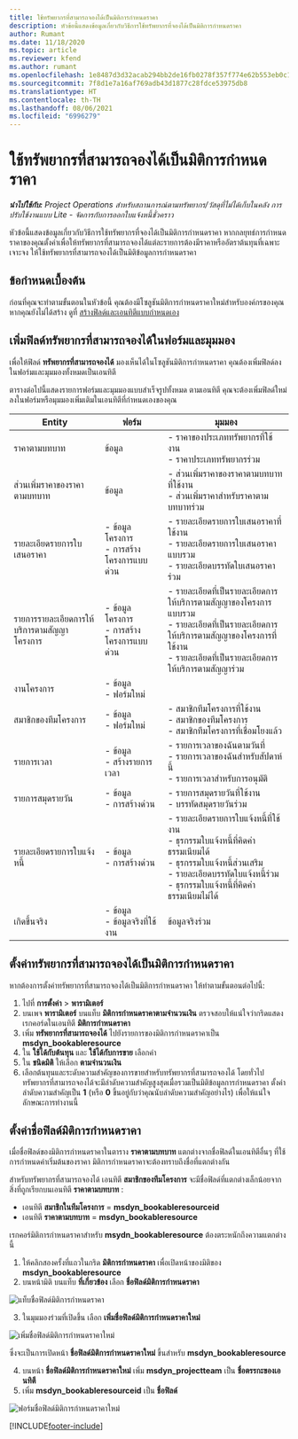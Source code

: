 ```yaml
---
title: ใช้ทรัพยากรที่สามารถจองได้เป็นมิติการกำหนดราคา
description: หัวข้อนี้แสดงข้อมูลเกี่ยวกับวิธีการใช้ทรัพยากรที่จองได้เป็นมิติการกำหนดราคา
author: Rumant
ms.date: 11/18/2020
ms.topic: article
ms.reviewer: kfend
ms.author: rumant
ms.openlocfilehash: 1e8487d3d32acab294bb2de16fb0278f357f774e62b553eb0c1ebd5b6246e332
ms.sourcegitcommit: 7f8d1e7a16af769adb43d1877c28fdce53975db8
ms.translationtype: HT
ms.contentlocale: th-TH
ms.lasthandoff: 08/06/2021
ms.locfileid: "6996279"
---
```

# <a name="use-a-bookable-resource-as-a-pricing-dimension"></a>ใช้ทรัพยากรที่สามารถจองได้เป็นมิติการกำหนดราคา

 _**นำไปใช้กับ:** Project Operations สำหรับสถานการณ์ตามทรัพยากร/วัสดุที่ไม่ได้เก็บในคลัง การปรับใช้งานแบบ Lite - จัดการกับการออกใบแจ้งหนี้ชั่วคราว_ 

หัวข้อนี้แสดงข้อมูลเกี่ยวกับวิธีการใช้ทรัพยากรที่จองได้เป็นมิติการกำหนดราคา หากกลยุทธ์การกำหนดราคาของคุณตั้งค่าเพื่อให้ทรัพยากรที่สามารถจองได้แต่ละรายการต้องมีราคาหรืออัตราต้นทุนที่เฉพาะเจาะจง ให้ใช้ทรัพยากรที่สามารถจองได้เป็นมิติข้อมูลการกำหนดราคา

## <a name="prerequisites"></a>ข้อกำหนดเบื้องต้น
ก่อนที่คุณจะทำตามขั้นตอนในหัวข้อนี้ คุณต้องมีโซลูชันมิติการกำหนดราคาใหม่สำหรับองค์กรของคุณ หากคุณยังไม่ได้สร้าง ดูที่ [สร้างฟิลด์และเอนทิตีแบบกำหนดเอง](../pricing-costing/create-custom-fields-entities-pricing-dimensions.md)

## <a name="add-the-bookable-resource-field-to-forms-and-views"></a>เพิ่มฟิลด์ทรัพยากรที่สามารถจองได้ในฟอร์มและมุมมอง
เพื่อให้ฟิลด์ **ทรัพยากรที่สามารถจองได้** มองเห็นได้ในโซลูชันมิติการกำหนดราคา คุณต้องเพิ่มฟิลด์ลงในฟอร์มและมุมมองทั้งหมดเป็นเอนทิตี

ตารางต่อไปนี้แสดงรายการฟอร์มและมุมมองแบบสำเร็จรูปทั้งหมด ตามเอนทิตี คุณจะต้องเพิ่มฟิลด์ใหม่ลงในฟอร์มหรือมุมมองเพิ่มเติมในเอนทิตีที่กำหนดเองของคุณ

|   Entity        | ฟอร์ม   |มุมมอง        |
| ------------------------------|---------------------------------|----------------------------------|
|  ราคาตามบทบาท| ข้อมูล | - ราคาของประเภททรัพยากรที่ใช้งาน<br> - ราคาประเภททรัพยากรร่วม |
|  ส่วนเพิ่มราคาของราคาตามบทบาท| ข้อมูล| - ส่วนเพิ่มราคาของราคาตามบทบาทที่ใช้งาน<br>- ส่วนเพิ่มราคาสำหรับราคาตามบทบาทร่วม |
|  รายละเอียดรายการใบเสนอราคา| - ข้อมูลโครงการ<br>- การสร้างโครงการแบบด่วน| - รายละเอียดรายการใบเสนอราคาที่ใช้งาน<br>- รายละเอียดรายการใบเสนอราคาแบบรวม<br>- รายละเอียดบรรทัดใบเสนอราคาร่วม |
|  รายการรายละเอียดการให้บริการตามสัญญาโครงการ| - ข้อมูลโครงการ<br>- การสร้างโครงการแบบด่วน| - รายละเอียดที่เป็นรายละเอียดการให้บริการตามสัญญาของโครงการแบบรวม<br>- รายละเอียดที่เป็นรายละเอียดการให้บริการตามสัญญาของโครงการที่ใช้งาน<br>- รายละเอียดที่เป็นรายละเอียดการให้บริการตามสัญญาร่วม |
|  งานโครงการ| - ข้อมูล<br>- ฟอร์มใหม่| &nbsp; |
|  สมาชิกของทีมโครงการ| - ข้อมูล<br>- ฟอร์มใหม่| - สมาชิกทีมโครงการที่ใช้งาน<br>- สมาชิกของทีมโครงการ<br>- สมาชิกทีมโครงการที่เชื่อมโยงแล้ว |
|  รายการเวลา| - ข้อมูล<br>- สร้างรายการเวลา| - รายการเวลาของฉันตามวันที่<br>- รายการเวลาของฉันสำหรับสัปดาห์นี้<br>- รายการเวลาสำหรับการอนุมัติ|
|  รายการสมุดรายวัน| - ข้อมูล<br>- การสร้างด่วน| - รายการสมุดรายวันที่ใช้งาน<br>- บรรทัดสมุดรายวันร่วม |
|  รายละเอียดรายการใบแจ้งหนี้| - ข้อมูล<br>- การสร้างด่วน| - รายละเอียดรายการใบแจ้งหนี้ที่ใช้งาน<br>- ธุรกรรมใบแจ้งหนี้ที่คิดค่าธรรมเนียมได้<br>- ธุรกรรมใบแจ้งหนี้ส่วนเสริม<br>- รายละเอียดบรรทัดใบแจ้งหนี้ร่วม <br>- ธุรกรรมใบแจ้งหนี้ที่คิดค่าธรรมเนียมไม่ได้|
|  เกิดขึ้นจริง| - ข้อมูล<br>- ข้อมูลจริงที่ใช้งาน| ข้อมูลจริงร่วม |

## <a name="set-up-a-bookable-resource-as-a-pricing-dimension"></a>ตั้งค่าทรัพยากรที่สามารถจองได้เป็นมิติการกำหนดราคา
หากต้องการตั้งค่าทรัพยากรที่สามารถจองได้เป็นมิติการกำหนดราคา ให้ทำตามขั้นตอนต่อไปนี้:

1. ไปที่ **การตั้งค่า** > **พารามิเตอร์** 
2. บนเพจ **พารามิเตอร์** บนแท็บ **มิติการกำหนดราคาตามจำนวนเงิน** ตรวจสอบให้แน่ใจว่ากริดแสดงเรกคอร์ดในเอนทิตี **มิติการกำหนดราคา** 
2. เพิ่ม **ทรัพยากรที่สามารถจองได้** ไปยังรายการของมิติการกำหนดราคาเป็น **msdyn_bookableresource** 
3. ใน **ใช้ได้กับต้นทุน** และ **ใช้ได้กับการขาย** เลือกค่า
4. ใน **ชนิดมิติ** ให้เลือก **ตามจำนวนเงิน** 
5. เลือกต้นทุนและระดับความสำคัญของการขายสำหรับทรัพยากรที่สามารถจองได้ โดยทั่วไป ทรัพยากรที่สามารถจองได้จะมีลำดับความสำคัญสูงสุดเมื่อรวมเป็นมิติข้อมูลการกำหนดราคา ตั้งค่าลำดับความสำคัญเป็น **1** (หรือ **0** ขึ้นอยู่กับว่าคุณนับลำดับความสำคัญอย่างไร) เพื่อให้แน่ใจลักษณะการทำงานนี้

## <a name="set-up-pricing-dimension-field-names"></a>ตั้งค่าชื่อฟิลด์มิติการกำหนดราคา

เมื่อชื่อฟิลด์ของมิติการกำหนดราคาในตาราง **ราคาตามบทบาท** แตกต่างจากชื่อฟิลด์ในเอนทิตีอื่นๆ ที่ใช้การกำหนดค่าเริ่มต้นของราคา มิติการกำหนดราคาจะต้องทราบถึงชื่อที่แตกต่างกัน  

สำหรับทรัพยากรที่สามารถจองได้ เอนทิตี **สมาชิกของทีมโครงการ** จะมีชื่อฟิลด์ที่แตกต่างเล็กน้อยจากสิ่งที่ถูกเรียกบนเอนทิตี **ราคาตามบทบาท** : 

 - เอนทิตี **สมาชิกในทีมโครงการ** = **msdyn_bookableresourceid**
 - เอนทิตี **ราคาตามบทบาท** = **msdyn_bookableresource**

เรกคอร์มิติการกำหนดราคาสำหรับ **msydn_bookableresource** ต้องตระหนักถึงความแตกต่างนี้

1. ให้คลิกสองครั้งที่แถวในกริด **มิติการกำหนดราคา** เพื่อเปิดหน้าของมิติของ **msdyn_bookableresource**
2. บนหน้ามิติ บนแท็บ **ที่เกี่ยวข้อง** เลือก **ชื่อฟิลด์มิติการกำหนดราคา**

  ![แท็บชื่อฟิลด์มิติการกำหนดราคา](media/PD-fieldname.png)

3. ในมุมมองร่วมที่เปิดขึ้น เลือก **เพิ่มชื่อฟิลด์มิติการกำหนดราคาใหม่**

  ![เพิ่มชื่อฟิลด์มิติการกำหนดราคาใหม่](media/Add-NewPD-fieldname.png)

  ซึ่งจะเป็นการเปิดหน้า **ชื่อฟิลด์มิติการกำหนดราคาใหม่** ขึ้นสำหรับ **msdyn_bookableresource** 

4. บนหน้า **ชื่อฟิลด์มิติการกำหนดราคาใหม่** เพิ่ม **msdyn_projectteam** เป็น **ชื่อตรรกะของเอนทิตี**
5. เพิ่ม **msdyn_bookableresourceid** เป็น **ชื่อฟิลด์**

 ![ฟอร์มชื่อฟิลด์มิติการกำหนดราคาใหม่](media/PD-fieldname-Added.png)


[!INCLUDE[footer-include](../includes/footer-banner.md)]